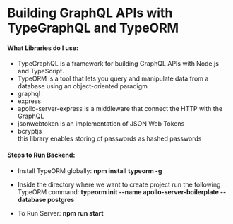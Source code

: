 # Building GraphQL APIs with TypeGraphQL and TypeORM

#### What Libraries do I use:

- TypeGraphQL
  is a framework for building GraphQL APIs with Node.js and TypeScript.
- TypeORM
  is a tool that lets you query and manipulate data from a database using an object-oriented paradigm
- graphql
- express
- apollo-server-express
  is a middleware that connect the HTTP with the GraphQL
- jsonwebtoken
  is an implementation of JSON Web Tokens
- bcryptjs  
  this library enables storing of passwords as hashed passwords

#### Steps to Run Backend:

- Install TypeORM globally: **npm install typeorm -g**

- Inside the directory where we want to create project run the following TypeORM command:
  **typeorm init --name apollo-server-boilerplate --database postgres**

- To Run Server: **npm run start**
